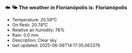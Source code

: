 ### ☁️ 🌤️  The weather in Florianópolis is: Florianópolis

- Temperature: 20.59°C
- On flesh: 20.74°C
- Relative air humidity: 78%
- Rain: 0.0 mm
- Description: Clear sky
- last updated: 2025-06-06T14:17:35.062379
